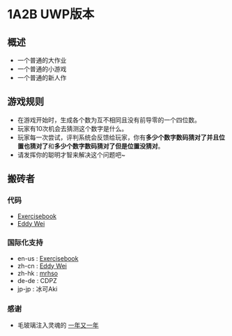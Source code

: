 # 1A2B UWP版本

## 概述
- 一个普通的大作业
- 一个普通的小游戏
- 一个普通的新人作


## 游戏规则
- 在游戏开始时，生成各个数为互不相同且没有前导零的一个四位数。
- 玩家有10次机会去猜测这个数字是什么。
- 玩家每一次尝试，评判系统会反馈给玩家，你有**多少个数字数码猜对了并且位置也猜对了**和**多少个数字数码猜对了但是位置没猜对**。
- 请发挥你的聪明才智来解决这个问题吧~


## 搬砖者
### 代码
- [Exercisebook](https://github.com/ExerciseBook)
- [Eddy Wei](https://github.com/anlowee)
### 国际化支持
- en-us : [Exercisebook](https://github.com/ExerciseBook)
- zh-cn : [Eddy Wei](https://github.com/anlowee)
- zh-hk : [mrhso](https://github.com/mrhso)
- de-de : CDPZ
- jp-jp : 冰可Aki
### 感谢
- 毛玻璃注入灵魂的 [一年又一年](https://github.com/ynyyn)
